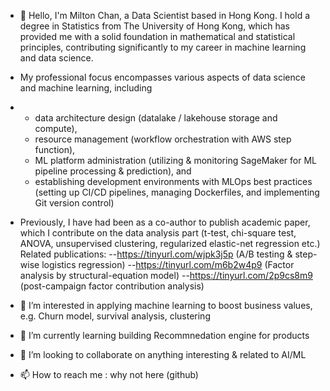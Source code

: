 - 👋 Hello, I'm Milton Chan, a Data Scientist based in Hong Kong. I hold a degree in Statistics from The University of Hong Kong, which has provided me with a solid foundation in mathematical and statistical principles, contributing significantly to my career in machine learning and data science.

- My professional focus encompasses various aspects of data science and machine learning, including
- - data architecture design (datalake / lakehouse storage and compute),
  - resource management (workflow orchestration with AWS step function),
  - ML platform administration (utilizing & monitoring SageMaker for ML pipeline processing & prediction), and
  - establishing development environments with MLOps best practices (setting up CI/CD pipelines, managing Dockerfiles, and implementing Git version control)

- Previously, I have had been as a co-author to publish academic paper, which I contribute on the data analysis part (t-test, chi-square test, ANOVA, unsupervised clustering, regularized elastic-net regression etc.)
  Related publications:
--https://tinyurl.com/wjpk3j5p (A/B testing & step-wise logistics regression)
--https://tinyurl.com/m6b2w4p9 (Factor analysis by structural-equation model)
--https://tinyurl.com/2p9cs8m9 (post-campaign factor contribution analysis)

- 👀 I’m interested in applying machine learning to boost business values, e.g. Churn model, survival analysis, clustering
- 🌱 I’m currently learning building Recommnedation engine for products
- 💞️ I’m looking to collaborate on anything interesting & related to AI/ML
- 📫 How to reach me : why not here (github)

<!---
chanyanhon/chanyanhon is a ✨ special ✨ repository because its `README.md` (this file) appears on your GitHub profile.
You can click the Preview link to take a look at your changes.
--->
